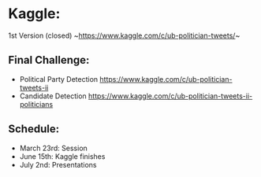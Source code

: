 # Kaggle:

1st Version (closed)
~https://www.kaggle.com/c/ub-politician-tweets/~

## Final Challenge:
- Political Party Detection
https://www.kaggle.com/c/ub-politician-tweets-ii
- Candidate Detection
https://www.kaggle.com/c/ub-politician-tweets-ii-politicians

## Schedule:
- March 23rd: Session
- June 15th: Kaggle finishes
- July 2nd: Presentations 
